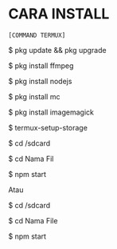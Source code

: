 

# CARA INSTALL
    [COMMAND TERMUX]
$ pkg update && pkg upgrade

$ pkg install ffmpeg

$ pkg install nodejs

$ pkg install mc

$ pkg install imagemagick

$ termux-setup-storage

$ cd /sdcard

$ cd Nama Fil

$ npm start

Atau

$ cd /sdcard

$ cd Nama File

$ npm start

